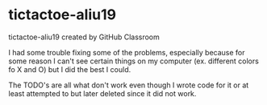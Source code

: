 # tictactoe-aliu19
tictactoe-aliu19 created by GitHub Classroom

I had some trouble fixing some of the problems, especially because for some reason I can't see certain things on my computer
(ex. different colors fo X and O)
but I did the best I could.

The TODO's are all what don't work even though I wrote code for it or at least attempted to but later deleted since it did not work.
